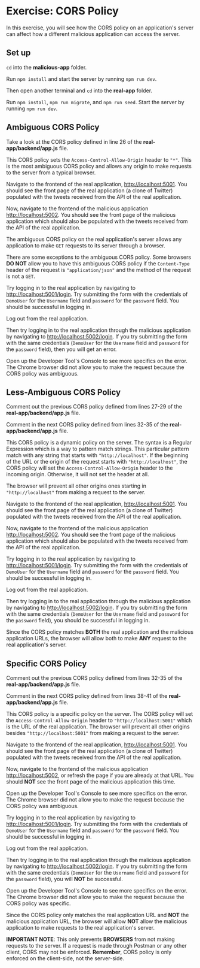# Exercise: CORS Policy

In this exercise, you will see how the CORS policy on an application's server
can affect how a different malicious application can access the server.

## Set up

`cd` into the **malicious-app** folder.

Run `npm install` and start the server by running `npm run dev`.

Then open another terminal and `cd` into the **real-app** folder.

Run `npm install`, `npm run migrate`, and `npm run seed`. Start the server by
running `npm run dev`.

## Ambiguous CORS Policy

Take a look at the CORS policy defined in line 26 of the
**real-app/backend/app.js** file.

This CORS policy sets the `Access-Control-Allow-Origin` header to `"*"`. This is
the most ambiguous CORS policy and allows any origin to make requests to the
server from a typical browser.

Navigate to the frontend of the real application, [http://localhost:5001]. You
should see the front page of the real application (a clone of Twitter) populated
with the tweets received from the API of the real application.

Now, navigate to the frontend of the malicious application
[http://localhost:5002]. You should see the front page of the malicious
application which should also be populated with the tweets received from the API
of the real application.

The ambiguous CORS policy on the real application's server allows any
application to make `GET` requests to its server through a browser.

There are some exceptions to the ambiguous CORS policy. Some browsers **DO NOT**
allow you to have this ambiguous CORS policy if the `Content-Type` header of the
request is `"application/json"` and the method of the request is not a `GET`.

Try logging in to the real application by navigating to
[http://localhost:5001/login]. Try submitting the form with the credentials of
`DemoUser` for the `Username` field and `password` for the `password` field. You
should be successful in logging in.

Log out from the real application.

Then try logging in to the real application through the malicious application by
navigating to [http://localhost:5002/login]. If you try submitting the form with
the same credentials (`DemoUser` for the `Username` field and `password` for the
`password` field), then you will get an error.

Open up the Developer Tool's Console to see more specifics on the error. The
Chrome browser did not allow you to make the request because the CORS policy was
ambiguous.

## Less-Ambiguous CORS Policy

Comment out the previous CORS policy defined from lines 27-29 of the
**real-app/backend/app.js** file.

Comment in the next CORS policy defined from lines 32-35 of the
**real-app/backend/app.js** file.

This CORS policy is a dynamic policy on the server. The syntax is a Regular
Expression which is a way to pattern match strings. This particular pattern
match with any string that starts with `"http://localhost"`. If the beginning of
the URL or the origin of the request starts with `"http://localhost"`, the CORS
policy will set the `Access-Control-Allow-Origin` header to the incoming origin.
Otherwise, it will not set the header at all.

The browser will prevent all other origins ones starting in `"http://localhost"`
from making a request to the server.

Navigate to the frontend of the real application, [http://localhost:5001]. You
should see the front page of the real application (a clone of Twitter) populated
with the tweets received from the API of the real application.

Now, navigate to the frontend of the malicious application
[http://localhost:5002]. You should see the front page of the malicious
application which should also be populated with the tweets received from the API
of the real application.

Try logging in to the real application by navigating to
[http://localhost:5001/login]. Try submitting the form with the credentials of
`DemoUser` for the `Username` field and `password` for the `password` field. You
should be successful in logging in.

Log out from the real application.

Then try logging in to the real application through the malicious application by
navigating to [http://localhost:5002/login]. If you try submitting the form with
the same credentials (`DemoUser` for the `Username` field and `password` for the
`password` field), you should be successful in logging in.

Since the CORS policy matches **BOTH** the real application and the malicious
application URLs, the browser will allow both to make **ANY** request to the
real application's server.

## Specific CORS Policy

Comment out the previous CORS policy defined from lines 32-35 of the
**real-app/backend/app.js** file.

Comment in the next CORS policy defined from lines 38-41 of the
**real-app/backend/app.js** file.

This CORS policy is a specific policy on the server. The CORS policy will set
the `Access-Control-Allow-Origin` header to `"http://localhost:5001"` which is
the URL of the real application. The browser will prevent all other origins
besides `"http://localhost:5001"` from making a request to the server.

Navigate to the frontend of the real application, [http://localhost:5001]. You
should see the front page of the real application (a clone of Twitter) populated
with the tweets received from the API of the real application.

Now, navigate to the frontend of the malicious application
[http://localhost:5002], or refresh the page if you are already at that URL. You
should **NOT** see the front page of the malicious application this time.

Open up the Developer Tool's Console to see more specifics on the error. The
Chrome browser did not allow you to make the request because the CORS policy was
ambiguous.

Try logging in to the real application by navigating to
[http://localhost:5001/login]. Try submitting the form with the credentials of
`DemoUser` for the `Username` field and `password` for the `password` field. You
should be successful in logging in.

Log out from the real application.

Then try logging in to the real application through the malicious application by
navigating to [http://localhost:5002/login]. If you try submitting the form with
the same credentials (`DemoUser` for the `Username` field and `password` for the
`password` field), you will **NOT** be successful.

Open up the Developer Tool's Console to see more specifics on the error. The
Chrome browser did not allow you to make the request because the CORS policy was
specific.

Since the CORS policy only matches the real application URL and **NOT** the
malicious application URL, the browser will allow **NOT** allow the malicious
application to make requests to the real application's server.

**IMPORTANT NOTE**: This only prevents **BROWSERS** from not making requests to
the server. If a request is made through Postman or any other client, CORS may
not be enforced. **Remember**, CORS policy is only enforced on the client-side,
not the server-side.

[http://localhost:5001]: http://localhost:5001
[http://localhost:5002]: http://localhost:5002
[http://localhost:5001/login]: http://localhost:5001/login
[http://localhost:5002/login]: http://localhost:5002/login
